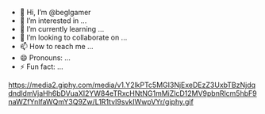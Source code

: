 - 👋 Hi, I’m @beglgamer
- 👀 I’m interested in ...
- 🌱 I’m currently learning ...
- 💞️ I’m looking to collaborate on ...
- 📫 How to reach me ...
- 😄 Pronouns: ...
- ⚡ Fun fact: ...

<!---
beglgamer/beglgamer is a ✨ special ✨ repository because its `README.md` (this file) appears on your GitHub profile.
You can click the Preview link to take a look at your changes.
--->
https://media2.giphy.com/media/v1.Y2lkPTc5MGI3NjExeDEzZ3UxbTBzNjdqdndldmVjaHh6bDVuaXI2YW84eTRxcHNtNG1mMiZlcD12MV9pbnRlcm5hbF9naWZfYnlfaWQmY3Q9Zw/L1R1tvI9svkIWwpVYr/giphy.gif
